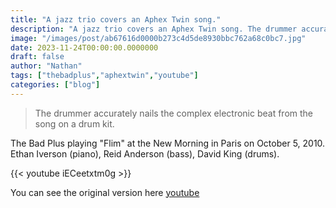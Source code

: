 ```yaml
---
title: "A jazz trio covers an Aphex Twin song."
description: "A jazz trio covers an Aphex Twin song. The drummer accurately nails the complex electronic beat from the song on a drum kit."
image: "/images/post/ab67616d0000b273c4d5de8930bbc762a68c0bc7.jpg"
date: 2023-11-24T00:00:00.0000000
draft: false
author: "Nathan"
tags: ["thebadplus","aphextwin","youtube"]
categories: ["blog"]
---
```

> The drummer accurately nails the complex electronic beat from the song on a drum kit.

The Bad Plus playing "Flim" at the New Morning in Paris on October 5, 2010. Ethan Iverson (piano), Reid Anderson (bass), David King (drums).

{{< youtube iECeetxtm0g >}}

You can see the original version here [youtube](https://www.youtube.com/watch?v=meW3Y_yLlWI)